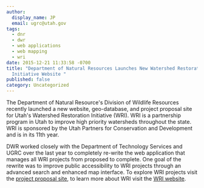 ```yaml
---
author:
  display_name: JP
  email: ugrc@utah.gov
tags:
  - dnr
  - dwr
  - web applications
  - web mapping
  - wri
date: 2015-12-21 11:33:58 -0700
title: "Department of Natural Resources Launches New Watershed Restoration
  Initiative Website "
published: false
category: Uncategorized
---
```


<p>The Department of Natural Resource's Division of Wildlife Resources recently launched a new website, geo-database, and project proposal site for Utah's Watershed Restoration Initiative (WRI). WRI is a partnership program in Utah to improve high priority watersheds throughout the state. WRI is sponsored by the Utah Partners for Conservation and Development and is in its 11th year.  </p>
<p>DWR worked closely with the Department of Technology Services and UGRC over the last year to completely re-write the web application that manages all WRI projects from proposed to complete. One goal of the rewrite was to improve public accessibility to WRI projects through an advanced search and enhanced map interface. To explore WRI projects visit the <a href="https://wri.utah.gov/wri/">project proposal site</a>, to learn more about WRI visit the <a href="https://watershed.utah.gov/">WRI website</a>.     </p>
